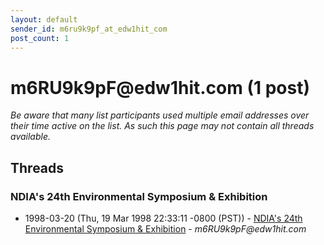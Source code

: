 ```yaml
---
layout: default
sender_id: m6ru9k9pf_at_edw1hit_com
post_count: 1
---
```


# m6RU9k9pF<span>@</span>edw1hit.com (1 post)

_Be aware that many list participants used multiple email addresses over their time active on the list. As such this page may not contain all threads available._

## Threads

### NDIA's 24th Environmental Symposium & Exhibition
+ 1998-03-20 (Thu, 19 Mar 1998 22:33:11 -0800 (PST)) - [NDIA's 24th Environmental Symposium & Exhibition](/archive/1998/03/383aec91c06f2653bdad4467efb766f6b42ff4569566a5f76e67d6d17eca988d) - _m6RU9k9pF@edw1hit.com_

